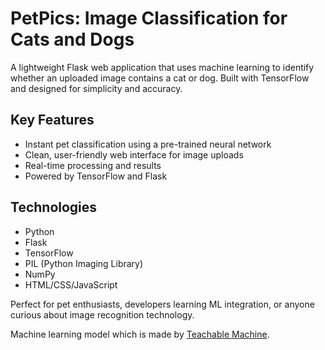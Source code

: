 # PetPics: Image Classification for Cats and Dogs

A lightweight Flask web application that uses machine learning to identify whether an uploaded image contains a cat or dog. Built with TensorFlow and designed for simplicity and accuracy.

## Key Features
- Instant pet classification using a pre-trained neural network
- Clean, user-friendly web interface for image uploads
- Real-time processing and results
- Powered by TensorFlow and Flask

## Technologies
- Python
- Flask
- TensorFlow
- PIL (Python Imaging Library)
- NumPy
- HTML/CSS/JavaScript

Perfect for pet enthusiasts, developers learning ML integration, or anyone curious about image recognition technology.


Machine learning model which is made by [Teachable Machine](https://teachablemachine.withgoogle.com/).
